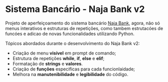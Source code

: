 
# Sistema Bancário - Naja Bank v2

Projeto de aperfeiçoamento do sistema bancário [Naja Bank](https://github.com/dcaetan/naja-bank), agora, não só menus interativos e estruturas de repetições, como tambem estrutacóes de funcóes e adicao de novas funcionalidades utilizando Python.

Tópicos abordados durante o desenvolvimento do Naja Bank v2:

- Criação de menu **visível** em prompt de comando;
- Estrutura de repetições **while**, **if**, **else** e **elif**;
- Formatação de **strings** e **valores**.
- Criação de **funções** especificas para cada funcionlaidade;
- Melhora na **manutenibilidade** e **legibilidade** do código.